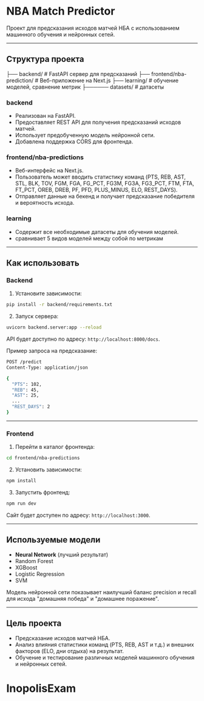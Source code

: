 # NBA Match Predictor

Проект для предсказания исходов матчей НБА с использованием машинного обучения и нейронных сетей.

---

## Структура проекта



├── backend/                  # FastAPI сервер для предсказаний
├── frontend/nba-prediction/ # Веб-приложение на Next.js
├── learning/                # обучение моделей, сравнение метрик
├────── datasets/           # датасеты


### backend
- Реализован на FastAPI.
- Предоставляет REST API для получения предсказаний исходов матчей.
- Использует предобученную модель нейронной сети.
- Добавлена поддержка CORS для фронтенда.

### frontend/nba-predictions
- Веб-интерфейс на Next.js.
- Пользователь может вводить статистику команд (PTS, REB, AST, STL, BLK, TOV, FGM, FGA, FG_PCT, FG3M, FG3A, FG3_PCT, FTM, FTA, FT_PCT, OREB, DREB, PF, PFD, PLUS_MINUS, ELO, REST_DAYS).
- Отправляет данные на бекенд и получает предсказание победителя и вероятность исхода.

### learning
- Содержит все необходимые датасеты для обучения моделей.
- сравнивает 5 видов моделей между собой по метрикам

---

## Как использовать

### Backend

1. Установите зависимости:
```bash
pip install -r backend/requirements.txt
````

2. Запуск сервера:

```bash
uvicorn backend.server:app --reload
```

API будет доступно по адресу: `http://localhost:8000/docs`.

Пример запроса на предсказание:

```bash
POST /predict
Content-Type: application/json

{
  "PTS": 102,
  "REB": 45,
  "AST": 25,
  ...
  "REST_DAYS": 2
}
```

---

### Frontend

1. Перейти в каталог фронтенда:

```bash
cd frontend/nba-predictions
```

2. Установить зависимости:

```bash
npm install
```

3. Запустить фронтенд:

```bash
npm run dev
```

Сайт будет доступен по адресу: `http://localhost:3000`.

---

## Используемые модели

* **Neural Network** (лучший результат)
* Random Forest
* XGBoost
* Logistic Regression
* SVM

Модель нейронной сети показывает наилучший баланс precision и recall для исхода "домашняя победа" и "домашнее поражение".

---

## Цель проекта

* Предсказание исходов матчей НБА.
* Анализ влияния статистики команд (PTS, REB, AST и т.д.) и внешних факторов (ELO, дни отдыха) на результат.
* Обучение и тестирование различных моделей машинного обучения и нейронных сетей.


# InopolisExam
